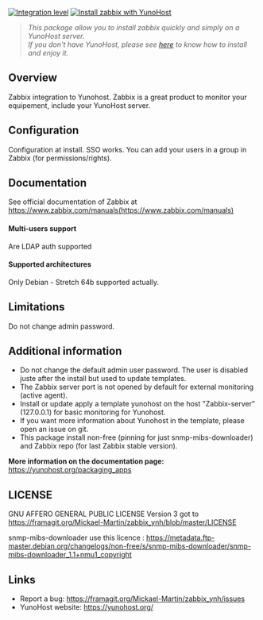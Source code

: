 [![Integration level](https://dash.yunohost.org/integration/zabbix.svg)](https://dash.yunohost.org/appci/app/zabbix)
[![Install zabbix with YunoHost](https://install-app.yunohost.org/install-with-yunohost.png)](https://install-app.yunohost.org/?app=zabbix)
> *This package allow you to install zabbix quickly and simply on a YunoHost server.  
If you don't have YunoHost, please see [here](https://yunohost.org/#/install) to know how to install and enjoy it.*

## Overview
Zabbix integration to Yunohost.
Zabbix is a great product to monitor your equipement, include your YunoHost server.

## Configuration

Configuration at install. SSO works. You can add your users in a group in Zabbix (for permissions/rights).

## Documentation

See official documentation of Zabbix at https://www.zabbix.com/manuals(https://www.zabbix.com/manuals)

#### Multi-users support

Are LDAP auth supported

#### Supported architectures

Only Debian - Stretch 64b supported actually.

## Limitations
Do not change admin password.

## Additional information

* Do not change the default admin user password. The user is disabled juste after the install but used to update templates.
* The Zabbix server port is not opened by default for external monitoring (active agent).
* Install or update apply a template yunohost on the host "Zabbix-server" (127.0.0.1) for basic monitoring for Yunohost.
* If you want more information about Yunohost in the template, please open an issue on git.
* This package install non-free (pinning for just snmp-mibs-downloader) and Zabbix repo (for last Zabbix stable version).

**More information on the documentation page:**  
https://yunohost.org/packaging_apps

## LICENSE
GNU AFFERO GENERAL PUBLIC LICENSE Version 3
got to https://framagit.org/Mickael-Martin/zabbix_ynh/blob/master/LICENSE

snmp-mibs-downloader use this licence : https://metadata.ftp-master.debian.org/changelogs/non-free/s/snmp-mibs-downloader/snmp-mibs-downloader_1.1+nmu1_copyright

## Links

 * Report a bug: https://framagit.org/Mickael-Martin/zabbix_ynh/issues
 * YunoHost website: https://yunohost.org/
